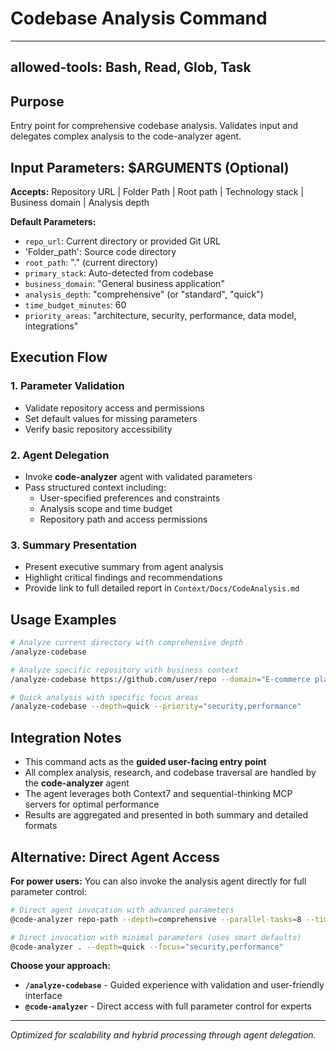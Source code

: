 # Codebase Analysis Command

---
allowed-tools: Bash, Read, Glob, Task
---

## Purpose
Entry point for comprehensive codebase analysis. Validates input and delegates complex analysis to the code-analyzer agent.

## Input Parameters: $ARGUMENTS (Optional)
**Accepts:** Repository URL | Folder Path | Root path | Technology stack | Business domain | Analysis depth

**Default Parameters:**
- `repo_url`: Current directory or provided Git URL
- 'Folder_path': Source code directory
- `root_path`: "." (current directory)
- `primary_stack`: Auto-detected from codebase
- `business_domain`: "General business application"
- `analysis_depth`: "comprehensive" (or "standard", "quick")
- `time_budget_minutes`: 60
- `priority_areas`: "architecture, security, performance, data model, integrations"

## Execution Flow

### 1. Parameter Validation
- Validate repository access and permissions
- Set default values for missing parameters
- Verify basic repository accessibility

### 2. Agent Delegation
- Invoke **code-analyzer** agent with validated parameters
- Pass structured context including:
  - User-specified preferences and constraints
  - Analysis scope and time budget
  - Repository path and access permissions

### 3. Summary Presentation
- Present executive summary from agent analysis
- Highlight critical findings and recommendations
- Provide link to full detailed report in `Context/Docs/CodeAnalysis.md`

## Usage Examples

```bash
# Analyze current directory with comprehensive depth
/analyze-codebase

# Analyze specific repository with business context
/analyze-codebase https://github.com/user/repo --domain="E-commerce platform"

# Quick analysis with specific focus areas
/analyze-codebase --depth=quick --priority="security,performance"
```

## Integration Notes

- This command acts as the **guided user-facing entry point**
- All complex analysis, research, and codebase traversal are handled by the **code-analyzer** agent
- The agent leverages both Context7 and sequential-thinking MCP servers for optimal performance
- Results are aggregated and presented in both summary and detailed formats

## Alternative: Direct Agent Access

**For power users:** You can also invoke the analysis agent directly for full parameter control:

```bash
# Direct agent invocation with advanced parameters
@code-analyzer repo-path --depth=comprehensive --parallel-tasks=8 --time-budget=120

# Direct invocation with minimal parameters (uses smart defaults)  
@code-analyzer . --depth=quick --focus="security,performance"
```

**Choose your approach:**
- **`/analyze-codebase`** - Guided experience with validation and user-friendly interface
- **`@code-analyzer`** - Direct access with full parameter control for experts

---

*Optimized for scalability and hybrid processing through agent delegation.*